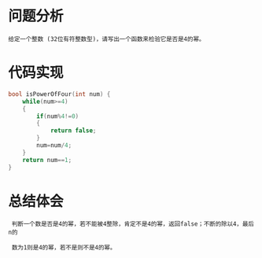 # 问题分析 #

    给定一个整数 (32位有符整数型)，请写出一个函数来检验它是否是4的幂。


# 代码实现 #
```C
bool isPowerOfFour(int num) {
    while(num>=4)
    {
        if(num%4!=0)
        {
            return false;
        }
        num=num/4;
    }
    return num==1;
}
```
# 总结体会 #
     判断一个数是否是4的幂，若不能被4整除，肯定不是4的幂，返回false；不断的除以4，最后n的

     数为1则是4的幂，若不是则不是4的幂。